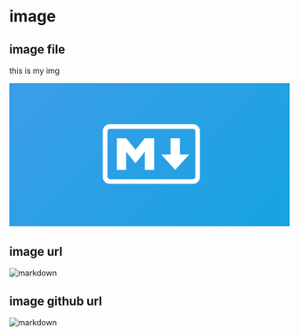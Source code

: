 # image

## image file

this is my img

![markdown](./images/markdown-guide-og.jpg)


## image url

![markdown](https://www.freecodecamp.org/news/content/images/size/w2000/2022/08/Markdown-cheatsheet.png)

## image github url

![markdown](https://user-images.githubusercontent.com/75499598/229263049-bf41239e-0ea3-4ec9-a999-c0bb1a262581.jpg)
